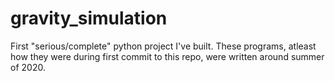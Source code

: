# gravity_simulation

First "serious/complete" python project I've built. These programs, atleast how they were during first commit to this repo, were written around summer of 2020.
